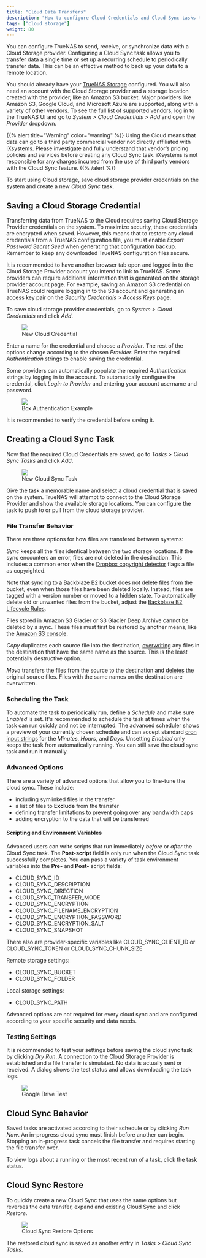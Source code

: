 ```yaml
---
title: "Cloud Data Transfers"
description: "How to configure Cloud Credentials and Cloud Sync tasks to send or receive data from a Cloud Storage Provider."
tags: ["cloud storage"]
weight: 80
---
```


You can configure TrueNAS to send, receive, or synchronize data with a Cloud Storage provider.
Configuring a Cloud Sync task allows you to transfer data a single time or set up a recurring schedule to periodically transfer data.
This can be an effective method to back up your data to a remote location.

You should already have your <a href="/hub/initial-setup/storage/">TrueNAS Storage</a> configured.
You will also need an account with the Cloud Storage provider and a storage location created with the provider, like an Amazon S3 bucket.
Major providers like Amazon S3, Google Cloud, and Microsoft Azure are supported, along with a variety of other vendors.
To see the full list of supported vendors, log in to the TrueNAS UI and go to *System > Cloud Credentials > Add* and open the *Provider* dropdown.

{{% alert title="Warning" color="warning" %}}
Using the Cloud means that data can go to a third party commercial vendor not directly affiliated with iXsystems.
Please investigate and fully understand that vendor’s pricing policies and services before creating any Cloud Sync task.
iXsystems is not responsible for any charges incurred from the use of third party vendors with the Cloud Sync feature.
{{% /alert %}}

To start using Cloud storage, save cloud storage provider credentials on the system and create a new *Cloud Sync* task.

## Saving a Cloud Storage Credential

Transferring data from TrueNAS to the Cloud requires saving Cloud Storage Provider credentials on the system.
To maximize security, these credentials are encrypted when saved.
However, this means that to restore any cloud credentials from a TrueNAS configuration file, you must enable *Export Password Secret Seed* when generating that configuration backup.
Remember to keep any downloaded TrueNAS configuration files secure.

It is recommended to have another browser tab open and logged in to the Cloud Storage Provider account you intend to link to TrueNAS.
Some providers can require additional information that is generated on the storage provider account page.
For example, saving an Amazon S3 credential on TrueNAS could require logging in to the S3 account and generating an access key pair on the *Security Credentials > Access Keys* page.

To save cloud storage provider credentials, go to *System > Cloud Credentials* and click *Add*.

<figure>
  <img src="/images/S3CloudCred.png">
  <figcaption>New Cloud Credential</figcaption>
</figure>

Enter a name for the credential and choose a *Provider*.
The rest of the options change according to the chosen *Provider*.
Enter the required *Authentication* strings to enable saving the credential.

Some providers can automatically populate the required *Authentication* strings by logging in to the account.
To automatically configure the credential, click *Login to Provider* and entering your account username and password.

<figure>
  <img src="/images/cloud-credentials-box-login.png">
  <figcaption>Box Authentication Example</figcaption>
</figure>

It is recommended to verify the credential before saving it.

## Creating a Cloud Sync Task

Now that the required Cloud Credentials are saved, go to *Tasks > Cloud Sync Tasks* and click *Add*.

<figure>
  <img src="/images/tasks-cloudsync-add.png">
  <figcaption>New Cloud Sync Task</figcaption>
</figure>

Give the task a memorable name and select a cloud credential that is saved on the system.
TrueNAS will attempt to connect to the Cloud Storage Provider and show the available storage locations.
You can configure the task to push to or pull from the cloud storage provider.

### File Transfer Behavior

There are three options for how files are transfered between systems:

*Sync* keeps all the files identical between the two storage locations.
If the sync encounters an error, files are not deleted in the destination.
This includes a common error when the [Dropbox copyright detector](https://techcrunch.com/2014/03/30/how-dropbox-knows-when-youre-sharing-copyrighted-stuff-without-actually-looking-at-your-stuff/) flags a file as copyrighted.

Note that syncing to a Backblaze B2 bucket does not delete files from the bucket, even when those files have been deleted locally.
Instead, files are tagged with a version number or moved to a hidden state.
To automatically delete old or unwanted files from the bucket, adjust the [Backblaze B2 Lifecycle Rules](https://www.backblaze.com/blog/backblaze-b2-lifecycle-rules/).

Files stored in Amazon S3 Glacier or S3 Glacier Deep Archive cannot be deleted by a sync.
These files must first be restored by another means, like the [Amazon S3 console](https://docs.aws.amazon.com/AmazonS3/latest/user-guide/restore-archived-objects.html).

*Copy* duplicates each source file into the destination, <ins>overwriting</ins> any files in the destination that have the same name as the source.
This is the least potentially destructive option.

*Move* transfers the files from the source to the destination and <ins>deletes</ins> the original source files.
Files with the same names on the destination are overwritten.

### Scheduling the Task

To automate the task to periodically run, define a *Schedule* and make sure *Enabled* is set.
It's recommended to schedule the task at times when the task can run quickly and not be interrupted.
The advanced scheduler shows a preview of your currently chosen schedule and can accept standard [cron input strings](https://www.freebsd.org/cgi/man.cgi?query=crontab&sektion=5) for the *Minutes*, *Hours*, and *Days*.
Unsetting *Enabled* only keeps the task from automatically running.
You can still save the cloud sync task and run it manually.

### Advanced Options

There are a variety of advanced options that allow you to fine-tune the cloud sync.
These include:

* including symlinked files in the transfer
* a list of files to **Exclude** from the transfer
* defining transfer limitations to prevent going over any bandwidth caps
* adding encryption to the data that will be transferred
  
#### Scripting and Environment Variables

Advanced users can write scripts that run immediately *before* or *after* the Cloud Sync task.
The **Post-script** field is only run when the Cloud Sync task successfully completes.
You can pass a variety of task environment variables into the **Pre-** and **Post-** script fields:

* CLOUD_SYNC_ID
* CLOUD_SYNC_DESCRIPTION
* CLOUD_SYNC_DIRECTION
* CLOUD_SYNC_TRANSFER_MODE
* CLOUD_SYNC_ENCRYPTION
* CLOUD_SYNC_FILENAME_ENCRYPTION
* CLOUD_SYNC_ENCRYPTION_PASSWORD
* CLOUD_SYNC_ENCRYPTION_SALT
* CLOUD_SYNC_SNAPSHOT

There also are provider-specific variables like CLOUD_SYNC_CLIENT_ID or CLOUD_SYNC_TOKEN or CLOUD_SYNC_CHUNK_SIZE

Remote storage settings:
* CLOUD_SYNC_BUCKET
* CLOUD_SYNC_FOLDER

Local storage settings:
* CLOUD_SYNC_PATH

Advanced options are not required for every cloud sync and are configured according to your specific security and data needs.

### Testing Settings

It is recommended to test your settings before saving the cloud sync task by clicking *Dry Run*.
A connection to the Cloud Storage Provider is established and a file transfer is simulated.
No data is actually sent or received.
A dialog shows the test status and allows downloading the task logs.

<figure>
  <img src="/images/tasks-cloudsync-googledrive-dryrun.png">
  <figcaption>Google Drive Test</figcaption>
</figure>

## Cloud Sync Behavior

Saved tasks are activated according to their schedule or by clicking *Run Now*.
An in-progress cloud sync must finish before another can begin.
Stopping an in-progress task cancels the file transfer and requires starting the file transfer over.

To view logs about a running or the most recent run of a task, click the task status.

## Cloud Sync Restore

To quickly create a new Cloud Sync that uses the same options but reverses the data transfer, expand and existing Cloud Sync and click *Restore*.

<figure>
  <img src="/images/tasks-cloudsync-restore.png">
  <figcaption>Cloud Sync Restore Options</figcaption>
</figure>

The restored cloud sync is saved as another entry in *Tasks > Cloud Sync Tasks*.
